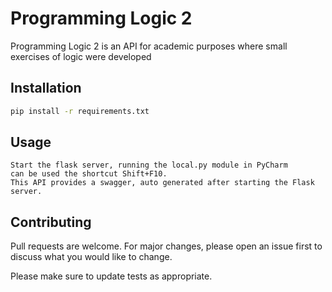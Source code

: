 # Programming Logic 2
Programming Logic 2 is an API for academic purposes where small exercises
of logic were developed 
## Installation

```bash
pip install -r requirements.txt
```

## Usage

```
Start the flask server, running the local.py module in PyCharm
can be used the shortcut Shift+F10.
This API provides a swagger, auto generated after starting the Flask server. 
```

## Contributing
Pull requests are welcome. For major changes, please open an 
issue first to discuss what you would like to change.

Please make sure to update tests as appropriate.
